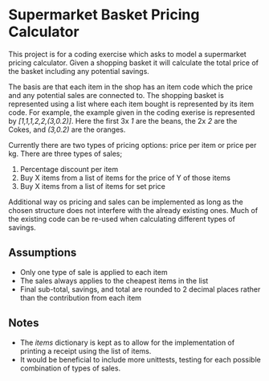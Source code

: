 # Supermarket Basket Pricing Calculator

This project is for a coding exercise which asks to model a supermarket pricing calculator.
Given a shopping basket it will calculate the total price of the basket including any potential savings.

The basis are that each item in the shop has an item code which the price and any potential sales are connected to.
The shopping basket is represented using a list where each item bought is represented by its item code.
For example, the example given in the coding exerise is represented by *[1,1,1,2,2,(3,0.2)]*.
Here the first 3x *1* are the beans, the 2x *2* are the Cokes, and *(3,0.2)* are the oranges.

Currently there are two types of pricing options: price per item or price per kg.
There are three types of sales;

1) Percentage discount per item
2) Buy X items from a list of items for the price of Y of those items
3) Buy X items from a list of items for set price

Additional way os pricing and sales can be implemented as long as the chosen structure does not interfere with the already existing ones. Much of the existing code can be re-used when calculating different types of savings.

## Assumptions

- Only one type of sale is applied to each item
- The sales always applies to the cheapest items in the list
- Final sub-total, savings, and total are rounded to 2 decimal places rather than the contribution from each item

## Notes

- The *items* dictionary is kept as to allow for the implementation of printing a receipt using the list of items.
- It would be beneficial to include more unittests, testing for each possible combination of types of sales.